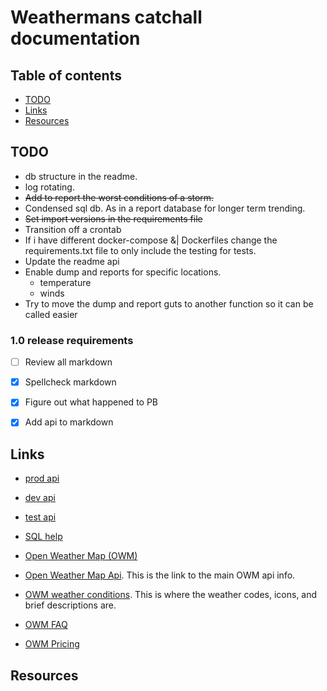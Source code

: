 # Weathermans catchall documentation

## Table of contents

- [TODO](#todo)
- [Links](#links)
- [Resources](#resources)

## TODO

- db structure in the readme. 
- log rotating.
- ~~Add to report the worst conditions of a storm.~~
- Condensed sql db. As in a report database for longer term trending. 
- ~~Set import versions in the requirements file~~
- Transition off a crontab
- If i have different docker-compose &| Dockerfiles change the requirements.txt file to only include the testing for tests.
- Update the readme api
- Enable dump and reports for specific locations.
    - temperature
    - winds
- Try to move the dump and report guts to another function so it can be called easier


### 1.0 release requirements

- [ ] Review all markdown 
- [x] Spellcheck markdown
- [x] Figure out what happened to PB
- [x] Add api to markdown


## Links

- [prod api](http://0.0.0.0:8000/state)
- [dev api](http://0.0.0.0:8010/state)
- [test api](http://0.0.0.0:8020/state)


- [SQL help](https://www.sqlite.org/lang_expr.html#cosub)
- [Open Weather Map (OWM)](https://openweathermap.org)
- [Open Weather Map Api](https://openweathermap.org/current#format). 
    This is the link to the main OWM api info. 
- [OWM weather conditions](https://openweathermap.org/weather-conditions). 
    This is where the weather codes, icons, and brief descriptions are. 
- [OWM FAQ](https://openweathermap.org/faq)
- [OWM Pricing](https://openweathermap.org/price)

## Resources


